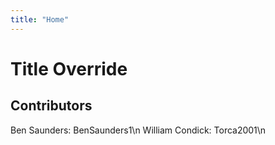 ```yaml
---
title: "Home"
---
```


# Title Override

## Contributors
Ben Saunders: BenSaunders1\n
William Condick: Torca2001\n
